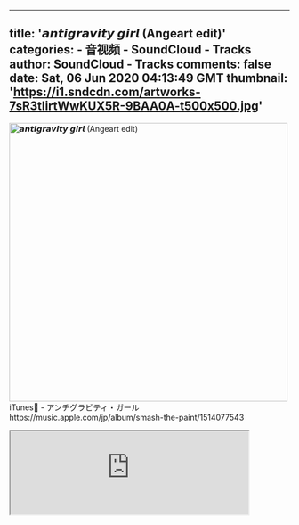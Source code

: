 
---
title: '𝙖𝙣𝙩𝙞𝙜𝙧𝙖𝙫𝙞𝙩𝙮 𝙜𝙞𝙧𝙡 (Angeart edit)'
categories: 
    - 音视频
    - SoundCloud - Tracks
author: SoundCloud - Tracks
comments: false
date: Sat, 06 Jun 2020 04:13:49 GMT
thumbnail: 'https://i1.sndcdn.com/artworks-7sR3tIirtWwKUX5R-9BAA0A-t500x500.jpg'
---

<div>   
<p>
    <img src="https://i1.sndcdn.com/artworks-7sR3tIirtWwKUX5R-9BAA0A-t500x500.jpg" width="500" height="500" alt="𝙖𝙣𝙩𝙞𝙜𝙧𝙖𝙫𝙞𝙩𝙮 𝙜𝙞𝙧𝙡 (Angeart edit)" itemprop="image" referrerpolicy="no-referrer">
    iTunes🎵 - アンチグラビティ・ガール
https://music.apple.com/jp/album/smash-the-paint/1514077543
    <meta itemprop="description" content="iTunes🎵 - アンチグラビティ・ガール
https://music.apple.com/jp/album/smash-the-paint/1514077543">
  </p><iframe width="85%" src="https://w.soundcloud.com/player/?url=https%3A%2F%2Fapi.soundcloud.com%2Ftracks%2F835185283&auto_play=false&show_artwork=true&visual=true&origin=schema.org/"></iframe>  
</div>
            